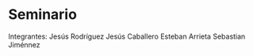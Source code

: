 # Seminario

Integrantes: 
  Jesús Rodríguez
  Jesús Caballero
  Esteban Arrieta
  Sebastian Jiménnez
